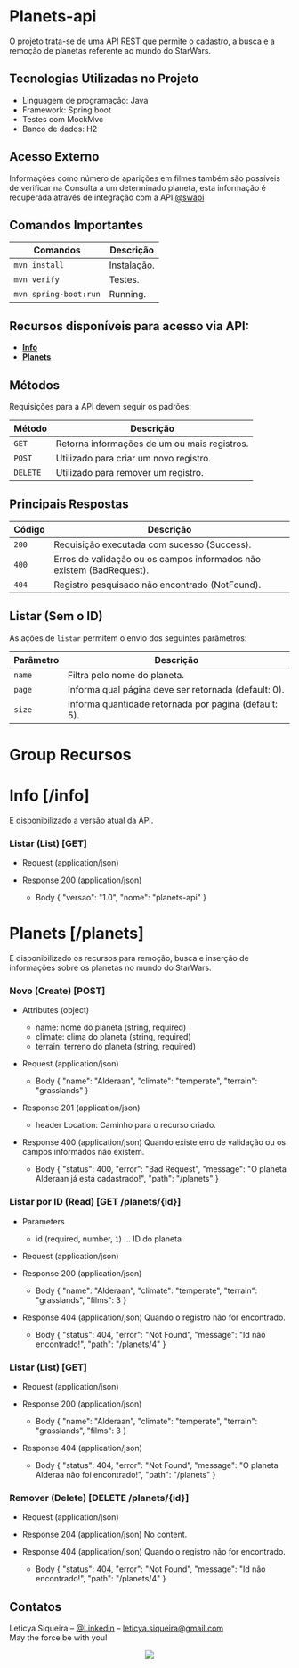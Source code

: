 # Planets-api

O projeto trata-se de uma API REST que permite o cadastro, a busca e a remoção de planetas referente ao mundo do StarWars.

## Tecnologias Utilizadas no Projeto
* Linguagem de programação: Java
* Framework: Spring boot
* Testes com MockMvc
* Banco de dados: H2 

## Acesso Externo
Informações como número de aparições em filmes também são possíveis de verificar na Consulta a um determinado planeta, 
esta informação é recuperada através de integração com a API [@swapi](http://swapi.co/api/) 

## Comandos Importantes 

| Comandos  | Descrição |
|-----------|-----------|
| `mvn install`         | Instalação. |
| `mvn verify`          | Testes.     |
| `mvn spring-boot:run` | Running.    |

## Recursos disponíveis para acesso via API:
* [**Info**](#reference/recursos/info)
* [**Planets**](#reference/recursos/planets)

## Métodos
Requisições para a API devem seguir os padrões:

| Método    | Descrição |
|-----|-----|
| `GET`     | Retorna informações de um ou mais registros. |
| `POST`    | Utilizado para criar um novo registro. |
| `DELETE ` | Utilizado para remover um registro. |

## Principais Respostas

| Código | Descrição |
|---|---|
| `200` | Requisição executada com sucesso (Success).|
| `400` | Erros de validação ou os campos informados não existem (BadRequest).|
| `404` | Registro pesquisado não encontrado (NotFound).|


## Listar (Sem o ID)
As ações de `listar` permitem o envio dos seguintes parâmetros:

| Parâmetro | Descrição |
|---|---|
| `name` | Filtra pelo nome do planeta. |
| `page` | Informa qual página deve ser retornada (default: 0). |
| `size` | Informa quantidade retornada por pagina (default: 5). |


# Group Recursos

# Info [/info]

É disponibilizado a versão atual da API.

### Listar (List) [GET]

+ Request (application/json)

+ Response 200 (application/json)
	 + Body
           {
			 "versao": "1.0",
			 "nome": "planets-api"
		   }

			


# Planets [/planets]

É disponibilizado os recursos para remoção, busca e inserção de informações sobre os planetas no mundo do StarWars.

### Novo (Create) [POST]

+ Attributes (object)

    + name: nome do planeta (string, required) 
    + climate: clima do planeta (string, required) 
    + terrain: terreno do planeta (string, required)
   
+ Request (application/json)
    + Body
            {
              "name": "Alderaan",
              "climate": "temperate",
              "terrain": "grasslands"
            }

+ Response 201 (application/json)
    + header
           Location: Caminho para o recurso criado.


+ Response 400 (application/json)
  Quando existe erro de validação ou os campos informados não existem.
    + Body
            {
			  "status": 400,
			  "error": "Bad Request",
			  "message": "O planeta Alderaan já está cadastrado!",
			  "path": "/planets"
			}
           
           
           
### Listar por ID (Read) [GET /planets/{id}]

+ Parameters
    + id (required, number, `1`) ... ID do planeta
   
+ Request (application/json)

+ Response 200 (application/json)
    + Body
            {
              "name": "Alderaan",
              "climate": "temperate",
              "terrain": "grasslands",
              "films": 3
            } 

+ Response 404 (application/json)
  Quando o registro não for encontrado.
    + Body
            {
			  "status": 404,
			  "error": "Not Found",
			  "message": "Id não encontrado!",
			  "path": "/planets/4"
			}


### Listar (List) [GET]

+ Request (application/json)

+ Response 200 (application/json)
	 + Body
            {
              "name": "Alderaan",
              "climate": "temperate",
              "terrain": "grasslands",
              "films": 3
            } 

+ Response 404 (application/json)
	 + Body
           {
			 "status": 404,
			 "error": "Not Found",
			 "message": "O planeta Alderaa não foi encontrado!",
			 "path": "/planets"
		   }
		   



### Remover (Delete) [DELETE  /planets/{id}]

+ Request (application/json)

+ Response 204 (application/json)
	No content.
 
+ Response 404 (application/json)
  Quando o registro não for encontrado.
    + Body
            {
			  "status": 404,
			  "error": "Not Found",
			  "message": "Id não encontrado!",
			  "path": "/planets/4"
			}
		   

## Contatos

Leticya Siqueira – [@Linkedin](https://www.linkedin.com/in/leticya-siqueira/) – leticya.siqueira@gmail.com  <br />
May the force be with you!
<div  align="center">
  <img src="https://pa1.narvii.com/6143/bd17033c710a8b952977213e8c1eba931d1f09b9_hq.gif"/> 
</div>

